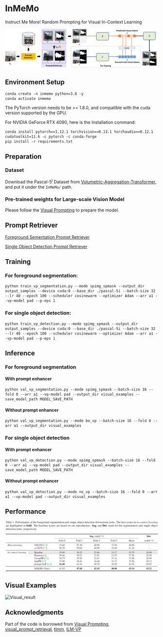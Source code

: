 # InMeMo
Instruct Me More! Random Prompting for Visual In-Context Learning

![InMeMo](Figure/inmemo.png)

## Environment Setup
```
conda create -n inmemo python=3.8 -y
conda activate inmemo
```
The PyTorch version needs to be >= 1.8.0, and compatible with the cuda version supported by the GPU.

For NVIDIA GeForce RTX 4090, here is the Installation command:
```
conda install pytorch==1.12.1 torchvision==0.13.1 torchaudio==0.12.1 cudatoolkit=11.6 -c pytorch -c conda-forge
pip install -r requirements.txt
```
## Preparation
### Dataset
Download the Pascal-5<sup>i</sup> Dataset from [Volumetric-Aggregation-Transformer](https://github.com/Seokju-Cho/Volumetric-Aggregation-Transformer), and put it under the ```InMeMo/``` path.
### Pre-trained weights for Large-scale Vision Model
Please follow the [Visual Prompting](https://github.com/amirbar/visual_prompting) to prepare the model.
## Prompt Retriever
[Foreground Sementation Prompt Retriever](./Segmentation.md)

[Single Object Detection Prompt Retriever](./Detection.md)
## Training
### For foreground segmentation:
```
python train_vp_segmentation.py --mode spimg_spmask --output_dir output_samples --device cuda:0 --base_dir ./pascal-5i --batch-size 32 --lr 40 --epoch 100 --scheduler cosinewarm --optimizer Adam --arr a1 --vp-model pad --p-eps 1
```
### For single object detection:
```
python train_vp_detection.py --mode spimg_spmask --output_dir output_samples --device cuda:0 --base_dir ./pascal-5i --batch-size 32 --lr 40 --epoch 100 --scheduler cosinewarm --optimizer Adam --arr a1 --vp-model pad --p-eps 1
```

## Inference
### For foreground segmentation
#### With prompt enhancer
```
python val_vp_segmentation.py --mode spimg_spmask --batch-size 16 --fold 0 --arr a1 --vp-model pad --output_dir visual_examples --save_model_path MODEL_SAVE_PATH
```
#### Without prompt enhancer
```
python val_vp_segmentation.py --mode bo_vp --batch-size 16 --fold 0 --arr a1 --output_dir visual_examples
```
### For single object detection
#### With prompt enhancer
```
python val_vp_detection.py --mode spimg_spmask --batch-size 16 --fold 0 --arr a1 --vp-model pad --output_dir visual_examples --save_model_path MODEL_SAVE_PATH
```
#### Without prompt enhancer
```
python val_vp_detection.py --mode no_vp --batch-size 16 --fold 0 --arr a1 --vp-model pad --output_dir visual_examples
```

## Performance

![Performance](Figure/performance.png)

## Visual Examples

![Visual_result](Figure/visual_examples.png)

## Acknowledgments
Part of the code is borrowed from [Visual Prompting](https://github.com/amirbar/visual_prompting), [visual_prompt_retrieval](https://github.com/ZhangYuanhan-AI/visual_prompt_retrieval), [timm](https://github.com/huggingface/pytorch-image-models), [ILM-VP](https://github.com/OPTML-Group/ILM-VP)
